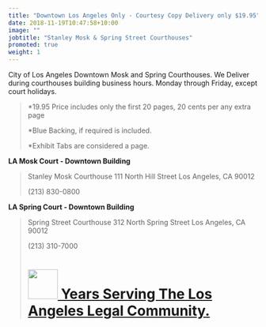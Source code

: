 ```yaml
---
title: "Downtown Los Angeles Only - Courtesy Copy Delivery only $19.95"
date: 2018-11-19T10:47:58+10:00
image: ""
jobtitle: "Stanley Mosk & Spring Street Courthouses"
promoted: true
weight: 1
---
```


City of Los Angeles Downtown Mosk and Spring Courthouses.
We Deliver during courthouses building business hours. Monday through Friday, except court holidays.


> *19.95 Price includes only the first 20 pages, 20 cents per any extra page
> 
> *Blue Backing, if required is included.
>
> *Exhibit Tabs are considered a page. 



<strong> LA Mosk Court - Downtown Building </strong>


>  Stanley Mosk Courthouse
>  111 North Hill Street
>  Los Angeles, CA 90012
>
>  (213) 830-0800


<strong> LA Spring Court - Downtown Building </strong>


>  Spring Street Courthouse
>  312 North Spring Street
>  Los Angeles, CA 90012
>
>  (213) 310-7000
>
> # <a href="https://lacourtesycopies.com/efilingdivisionLACourtComplexCivilEfiling/" target="_blank"><img src="" alt="" style="height: 60px !important;width: 60px !important;" > Years Serving The Los Angeles Legal Community. </a>

